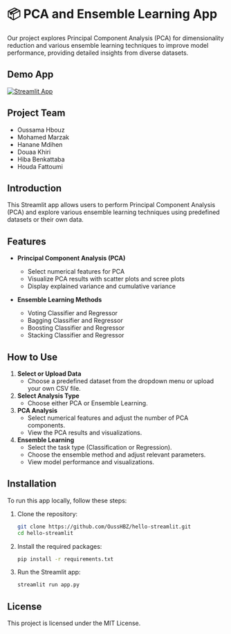 # 📦 PCA and Ensemble Learning App

Our project explores Principal Component Analysis (PCA) for dimensionality reduction and various ensemble learning techniques to improve model performance, providing detailed insights from diverse datasets.

## Demo App

[![Streamlit App](https://static.streamlit.io/badges/streamlit_badge_black_white.svg)](https://ml-model-builder-template.streamlit.app/)

## Project Team

- Oussama Hbouz
- Mohamed Marzak
- Hanane Mdihen
- Douaa Khiri
- Hiba Benkattaba
- Houda Fattoumi

## Introduction

This Streamlit app allows users to perform Principal Component Analysis (PCA) and explore various ensemble learning techniques using predefined datasets or their own data.

## Features

- **Principal Component Analysis (PCA)**
  - Select numerical features for PCA
  - Visualize PCA results with scatter plots and scree plots
  - Display explained variance and cumulative variance

- **Ensemble Learning Methods**
  - Voting Classifier and Regressor
  - Bagging Classifier and Regressor
  - Boosting Classifier and Regressor
  - Stacking Classifier and Regressor

## How to Use

1. **Select or Upload Data**
   - Choose a predefined dataset from the dropdown menu or upload your own CSV file.
2. **Select Analysis Type**
   - Choose either PCA or Ensemble Learning.
3. **PCA Analysis**
   - Select numerical features and adjust the number of PCA components.
   - View the PCA results and visualizations.
4. **Ensemble Learning**
   - Select the task type (Classification or Regression).
   - Choose the ensemble method and adjust relevant parameters.
   - View model performance and visualizations.

## Installation

To run this app locally, follow these steps:

1. Clone the repository:
   ```bash
   git clone https://github.com/OussHBZ/hello-streamlit.git
   cd hello-streamlit
2. Install the required packages:
     ```bash
     pip install -r requirements.txt
3. Run the Streamlit app:
    ```bash
    streamlit run app.py

## License
This project is licensed under the MIT License.
